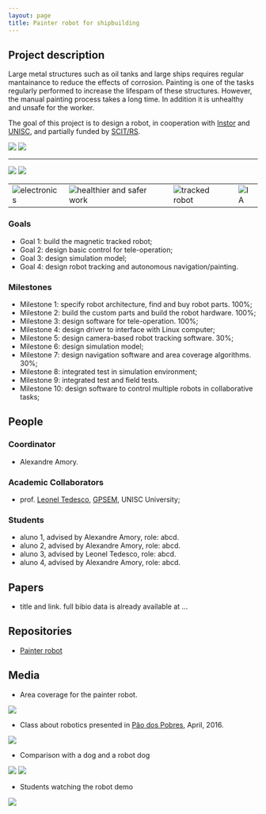 ```yaml
---
layout: page
title: Painter robot for shipbuilding
---
```


## Project description

Large metal structures such as oil tanks and large ships requires regular mantainance to reduce the effects of corrosion.
Painting is one of the tasks regularly performed to increase the lifespam of these structures.
However, the manual painting process takes a long time. In addition it is unhealthy and unsafe for the worker.

The goal of this project is to design a robot, in cooperation with [Instor](www.instor.com.br) and [UNISC](), and partially funded by [SCIT/RS](www.scit.rs.gov.br).

![](../images/projects/instor/instor-model.jpg)
![](../images/projects/instor/instor-robot.jpg)

---

![](../images/projects/instor/shipbuilding.jpg)
![](../images/projects/instor/tanque.jpg)


| | | | |
| --- | --- | --- | --- | 
| ![electronics](../images/icons/electronics.png "electronics") |  ![healthier and safer work](../images/icons/dust-mask.png "healthier and safer work") | ![tracked robot](../images/icons/land-robot.png "tracked robot")  | ![IA](../images/icons/ia.png "autonomous robot")  |


### Goals

 - Goal 1: build the magnetic tracked robot;
 - Goal 2: design basic control for tele-operation;
 - Goal 3: design simulation model;
 - Goal 4: design robot tracking and autonomous navigation/painting.

### Milestones

 - Milestone 1: specify robot architecture, find and buy robot parts. 100%;
 - Milestone 2: build the custom parts and build the robot hardware. 100%;
 - Milestone 3: design software for tele-operation. 100%;
 - Milestone 4: design driver to interface with Linux computer;
 - Milestone 5: design camera-based robot tracking software. 30%;
 - Milestone 6: design simulation model;
 - Milestone 7: design navigation software and area coverage algorithms. 30%;
 - Milestone 8: integrated test in simulation environment;
 - Milestone 9: integrated test and field tests.
 - Milestone 10: design software to control multiple robots in collaborative tasks;

## People


### Coordinator

 - Alexandre Amory.

### Academic Collaborators

 - prof. [Leonel Tedesco](http://lattes.cnpq.br/2520175088634553), [GPSEM](http://inf.unisc.br/gpsem/), UNISC University;

### Students

 - aluno 1, advised by Alexandre Amory, role: abcd.
 - aluno 2, advised by Alexandre Amory, role: abcd.
 - aluno 3, advised by Leonel Tedesco, role: abcd.
 - aluno 4, advised by Alexandre Amory, role: abcd.
 

## Papers

 - title and link. full bibio data is already available at ...

## Repositories

 - [Painter robot](https://github.com/lsa-pucrs/painter-robot-instor)

## Media 

- Area coverage for the painter robot.

![](../images/projects/instor/instor-painting.png)

- Class about robotics presented in [Pão dos Pobres](www.paodospobres.org.br/), April, 2016.

![](../images/projects/instor/instor-pdp1.jpg)

- Comparison with a dog and a robot dog

![](../images/projects/instor/instor-pdp2.jpg)
![](../images/projects/instor/instor-pdp3.png)

- Students watching the robot demo

![](../images/projects/instor/instor-pdp4.jpg)

